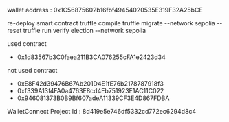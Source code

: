 wallet address : 0x1C56875602b16fbf49454020535E319F32A25bCE

re-deploy smart contract
truffle compile
truffle migrate --network sepolia --reset
truffle run verify election --network sepolia

used contract
- 0x1d83567b3C0faea211B3CA076255cFA1e2423d34

not used contract
- 0xE8F42d39476B67Ab201D4E1fE76b2178787918f3
- 0xf339A13f4FA0a4763E8cd4Eb751923E1AC11C022
- 0x946081373B0B9Bf607adeA11339CF3E4D867FDBA

WalletConnect Project Id : 8d419e5e746df5332cd772ec6294d8c4
 